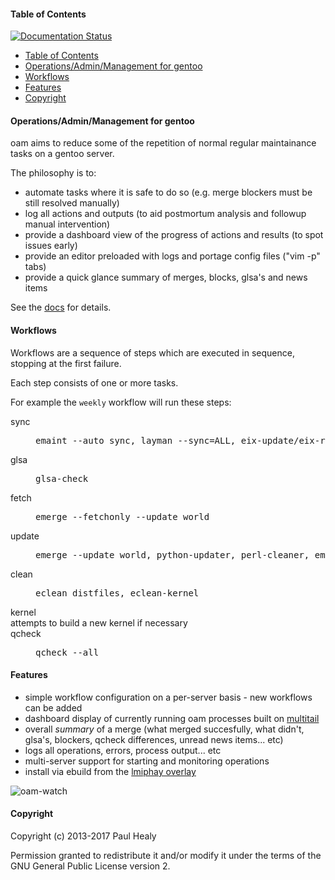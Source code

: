 #### Table of Contents
[![Documentation Status](https://readthedocs.org/projects/oam/badge/?version=latest)](http://oam.readthedocs.io/en/latest/?badge=latest)

* [Table of Contents](#table-of-contents)
* [Operations/Admin/Management for gentoo](#operationsadminmanagement-for-gentoo)
* [Workflows](#workflows)
* [Features](#features)
* [Copyright](#copyright)

#### Operations/Admin/Management for gentoo

oam aims to reduce some of the repetition of normal regular maintainance tasks on a gentoo server.

The philosophy is to:
+ automate tasks where it is safe to do so (e.g. merge blockers must be still resolved manually)
+ log all actions and outputs (to aid postmortum analysis and followup manual intervention)
+ provide a dashboard view of the progress of actions and results (to spot issues early)
+ provide an editor preloaded with logs and portage config files ("vim -p" tabs)
+ provide a quick glance summary of merges, blocks, glsa's and news items

See the [docs](http://oam.readthedocs.io/en/latest/) for details.

#### Workflows

Workflows are a sequence of steps which are executed in sequence, stopping
at the first failure.

Each step consists of one or more tasks.

For example the `weekly` workflow will run these steps:

<dl>
<dt>sync  </dt> <dd><pre>emaint --auto sync, layman --sync=ALL, eix-update/eix-remote</pre></dd>
<dt>glsa  </dt> <dd><pre>glsa-check</pre></dd>
<dt>fetch </dt> <dd><pre>emerge --fetchonly --update world</pre></dd>
<dt>update</dt> <dd><pre>emerge --update world, python-updater, perl-cleaner, emerge @preserved-rebuild</pre></dd>
<dt>clean </dt> <dd><pre>eclean distfiles, eclean-kernel</pre></dd>
<dt>kernel</dt> attempts to build a new kernel if necessary
<dt>qcheck</dt> <dd><pre>qcheck --all</pre></dd>
<dl>

#### Features

* simple workflow configuration on a per-server basis - new workflows can be added
* dashboard display of currently running oam processes built on [multitail](https://www.vanheusden.com/multitail/)
* overall _summary_ of a merge (what merged succesfully, what didn't, glsa's, blockers, qcheck differences, unread news items... etc)
* logs all operations, errors, process output... etc
* multi-server support for starting and monitoring operations
* install via ebuild from the [lmiphay overlay](https://gitweb.gentoo.org/user/lmiphay.git/about/)

![oam-watch](screenshots/oam-watch4.png?raw=true "oam-watch sample")

#### Copyright

Copyright (c) 2013-2017 Paul Healy

Permission granted to redistribute it and/or modify it under the terms of the
GNU General Public License version 2.
